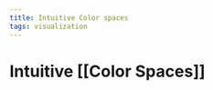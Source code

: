 ```yaml
---
title: Intuitive Color spaces
tags: visualization
---
```


# Intuitive [[Color Spaces]]
















































































